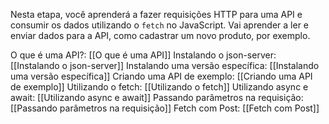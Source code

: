 Nesta etapa, você aprenderá a fazer requisições HTTP para uma API e consumir os dados utilizando o `fetch` no JavaScript. Vai aprender a ler e enviar dados para a API, como cadastrar um novo produto, por exemplo.


O que é uma API?: [[O que é uma API]]
Instalando o json-server: [[Instalando o json-server]]
Instalando uma versão específica: [[Instalando uma versão específica]]
Criando uma API de exemplo: [[Criando uma API de exemplo]]
Utilizando o fetch: [[Utilizando o fetch]]
Utilizando async e await: [[Utilizando async e await]]
Passando parâmetros na requisição: [[Passando parâmetros na requisição]]
Fetch com Post: [[Fetch com Post]]
